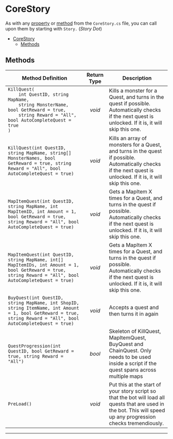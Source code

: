 
# CoreStory

As with any [property](#properties) or [method](#methods) from the `CoreStory.cs` file, you can call upon them by starting with `Story.` (*Story Dot*)

- [CoreStory](#corestory)
  - [Methods](#methods)

## Methods

| Method Definition | Return Type | Description |
| --- | :---: | --- |
| `KillQuest(`<br>`    int QuestID, string MapName,`<br>`    string MonsterName, bool GetReward = true,`<br>`    string Reward = "All", bool AutoCompleteQuest = true`<br>`)` | *void*| Kills a monster for a Quest, and turns in the quest if possible. Automatically checks if the next quest is unlocked. If it is, it will skip this one. |
| `KillQuest(int QuestID, string MapName, string[] MonsterNames, bool GetReward = true, string Reward = "All", bool AutoCompleteQuest = true)` | *void* | Kills an array of monsters for a Quest, and turns in the quest if possible. Automatically checks if the next quest is unlocked. If it is, it will skip this one. |
| `MapItemQuest(int QuestID, string MapName, int MapItemID, int Amount = 1, bool GetReward = true, string Reward = "All", bool AutoCompleteQuest = true)` | *void* | Gets a MapItem X times for a Quest, and turns in the quest if possible. Automatically checks if the next quest is unlocked. If it is, it will skip this one. |
| `MapItemQuest(int QuestID, string MapName, int[] MapItemIDs, int Amount = 1, bool GetReward = true, string Reward = "All", bool AutoCompleteQuest = true)` | *void* | Gets a MapItem X times for a Quest, and turns in the quest if possible. Automatically checks if the next quest is unlocked. If it is, it will skip this one. |
| `BuyQuest(int QuestID, string MapName, int ShopID, string ItemName, int Amount = 1, bool GetReward = true, string Reward = "All", bool AutoCompleteQuest = true)` | *void* | Accepts a quest and then turns it in again |
| `QuestProgression(int QuestID, bool GetReward = true, string Reward = "All")` | *bool* | Skeleton of KillQuest, MapItemQuest, BuyQuest and ChainQuest. Only needs to be used inside a script if the quest spans across multiple maps |
| `PreLoad()` | *void* | Put this at the start of your story script so that the bot will load all quests that are used in the bot. This will speed up any progression checks tremendiously. |

---------